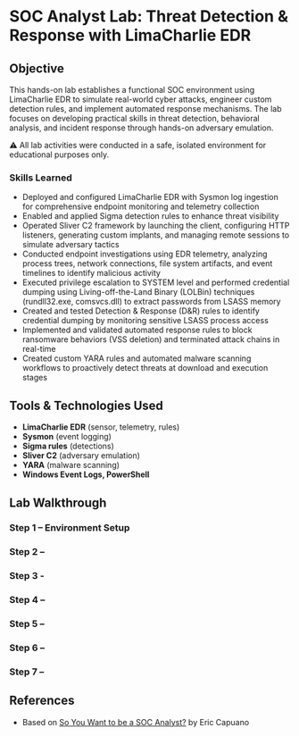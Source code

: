 # SOC Analyst Lab: Threat Detection & Response with LimaCharlie EDR

## Objective

This hands-on lab establishes a functional SOC environment using LimaCharlie EDR to simulate real-world cyber attacks, engineer custom detection rules, and implement automated response mechanisms. The lab focuses on developing practical skills in threat detection, behavioral analysis, and incident response through hands-on adversary emulation.

⚠️ All lab activities were conducted in a safe, isolated environment for educational purposes only. 

### Skills Learned
- Deployed and configured LimaCharlie EDR with Sysmon log ingestion for comprehensive endpoint monitoring and telemetry collection
- Enabled and applied Sigma detection rules to enhance threat visibility
- Operated Sliver C2 framework by launching the client, configuring HTTP listeners, generating custom implants, and managing remote sessions to simulate adversary tactics
- Conducted endpoint investigations using EDR telemetry, analyzing process trees, network connections, file system artifacts, and event timelines to identify malicious activity
- Executed privilege escalation to SYSTEM level and performed credential dumping using Living-off-the-Land Binary (LOLBin) techniques (rundll32.exe, comsvcs.dll) to extract passwords from LSASS memory
- Created and tested Detection & Response (D&R) rules to identify credential dumping by monitoring sensitive LSASS process access
- Implemented and validated automated response rules to block ransomware behaviors (VSS deletion) and terminated attack chains in real-time
- Created custom YARA rules and automated malware scanning workflows to proactively detect threats at download and execution stages

## Tools & Technologies Used

- **LimaCharlie EDR** (sensor, telemetry, rules)  
- **Sysmon** (event logging)  
- **Sigma rules** (detections)  
- **Sliver C2** (adversary emulation)  
- **YARA** (malware scanning)  
- **Windows Event Logs, PowerShell**  

## Lab Walkthrough
### Step 1 – Environment Setup
### Step 2 – 
### Step 3 -
### Step 4 – 
### Step 5 – 
### Step 6 – 
### Step 7 –

## References
- Based on [So You Want to be a SOC Analyst?](https://blog.ecapuano.com/p/so-you-want-to-be-a-soc-analyst-intro) by Eric Capuano
